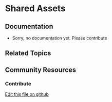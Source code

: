 # Shared Assets

## Documentation

* Sorry, no documentation yet. Please contribute

## Related Topics

## Community Resources


### Contribute

[Edit this file on github](https://github.com/olafk/controlpanel-documentation-docs/blob/master/md/72en/com_liferay_sharing_web_portlet_SharedAssetsPortlet.md)
